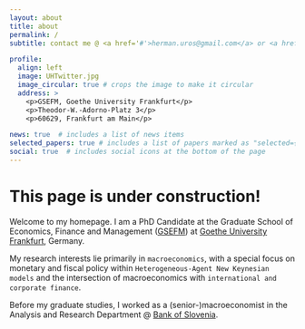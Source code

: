 ```yaml
---
layout: about
title: about
permalink: /
subtitle: contact me @ <a href='#'>herman.uros@gmail.com</a> or <a href='#'>uros.herman@its.uni-frankfurt.de</a>

profile:
  align: left
  image: UHTwitter.jpg
  image_circular: true # crops the image to make it circular
  address: >
    <p>GSEFM, Goethe University Frankfurt</p>
    <p>Theodor-W.-Adorno-Platz 3</p>
    <p>60629, Frankfurt am Main</p>

news: true  # includes a list of news items
selected_papers: true # includes a list of papers marked as "selected={true}"
social: true  # includes social icons at the bottom of the page
---
```


# This page is under construction!

Welcome to my homepage. I am a PhD Candidate at the Graduate School of Economics, Finance and Management ([GSEFM](https://www.gsefm.eu/about-us.html)) at [Goethe University Frankfurt](https://www.wiwi.uni-frankfurt.de/en/home.html), Germany. 

My research interests lie primarily in `macroeconomics`, with a special focus on monetary and fiscal policy within `Heterogeneous-Agent New Keynesian models` and the intersection of macroeconomics with `international and corporate finance`. 

Before my graduate studies, I worked as a (senior-)macroeconomist in the Analysis and Research Department @ [Bank of Slovenia](https://www.bsi.si/en).
